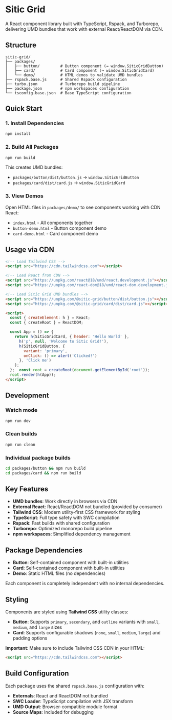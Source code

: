 # Sitic Grid

A React component library built with TypeScript, Rspack, and Turborepo, delivering UMD bundles that work with external React/ReactDOM via CDN.

## Structure

```
sitic-grid/
├── packages/
│   ├── button/         # Button component (→ window.SiticGridButton)  
│   ├── card/           # Card component (→ window.SiticGridCard)
│   └── demo/           # HTML demos to validate UMD bundles
├── rspack.base.js      # Shared Rspack configuration
├── turbo.json          # Turborepo build pipeline
├── package.json        # npm workspaces configuration
└── tsconfig.base.json  # Base TypeScript configuration
```

## Quick Start

### 1. Install Dependencies

```bash
npm install
```

### 2. Build All Packages

```bash
npm run build
```

This creates UMD bundles:
- `packages/button/dist/button.js` → `window.SiticGridButton`
- `packages/card/dist/card.js` → `window.SiticGridCard`

### 3. View Demos

Open HTML files in `packages/demo/` to see components working with CDN React:
- `index.html` - All components together
- `button-demo.html` - Button component demo  
- `card-demo.html` - Card component demo

## Usage via CDN

```html
<!-- Load Tailwind CSS -->
<script src="https://cdn.tailwindcss.com"></script>

<!-- Load React from CDN -->
<script src="https://unpkg.com/react@18/umd/react.development.js"></script>
<script src="https://unpkg.com/react-dom@18/umd/react-dom.development.js"></script>

<!-- Load Sitic Grid UMD bundles -->
<script src="https://unpkg.com/@sitic-grid/button/dist/button.js"></script>
<script src="https://unpkg.com/@sitic-grid/card/dist/card.js"></script>

<script>
  const { createElement: h } = React;
  const { createRoot } = ReactDOM;

  const App = () => {
    return h(SiticGridCard, { header: 'Hello World' },
      h('p', null, 'Welcome to Sitic Grid!'),
      h(SiticGridButton, {
        variant: 'primary',
        onClick: () => alert('Clicked!')
      }, 'Click me')
    );
  };  const root = createRoot(document.getElementById('root'));
  root.render(h(App));
</script>
```

## Development

### Watch mode
```bash
npm run dev
```

### Clean builds
```bash
npm run clean
```

### Individual package builds
```bash
cd packages/button && npm run build  
cd packages/card && npm run build
```

## Key Features

- **UMD bundles**: Work directly in browsers via CDN
- **External React**: React/ReactDOM not bundled (provided by consumer)
- **Tailwind CSS**: Modern utility-first CSS framework for styling
- **TypeScript**: Full type safety with SWC compilation
- **Rspack**: Fast builds with shared configuration
- **Turborepo**: Optimized monorepo build pipeline
- **npm workspaces**: Simplified dependency management

## Package Dependencies

- **Button**: Self-contained component with built-in utilities
- **Card**: Self-contained component with built-in utilities  
- **Demo**: Static HTML files (no dependencies)

Each component is completely independent with no internal dependencies.

## Styling

Components are styled using **Tailwind CSS** utility classes:

- **Button**: Supports `primary`, `secondary`, and `outline` variants with `small`, `medium`, and `large` sizes
- **Card**: Supports configurable shadows (`none`, `small`, `medium`, `large`) and padding options

**Important**: Make sure to include Tailwind CSS CDN in your HTML:
```html
<script src="https://cdn.tailwindcss.com"></script>
```

## Build Configuration

Each package uses the shared `rspack.base.js` configuration with:
- **Externals**: React and ReactDOM not bundled
- **SWC Loader**: TypeScript compilation with JSX transform
- **UMD Output**: Browser-compatible module format
- **Source Maps**: Included for debugging